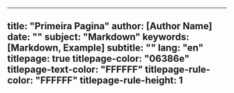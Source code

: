 
---
 title: "Primeira Pagina"
 author: [Author Name]
 date: ""
 subject: "Markdown"
 keywords: [Markdown, Example]
 subtitle: ""
 lang: "en"
 titlepage: true
 titlepage-color: "06386e"
 titlepage-text-color: "FFFFFF"
 titlepage-rule-color: "FFFFFF"
 titlepage-rule-height: 1
---
